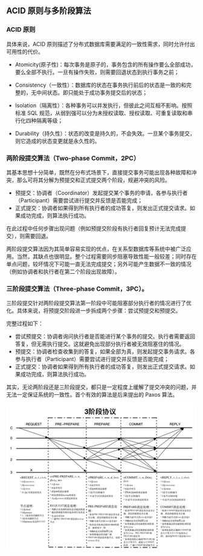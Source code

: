 ## ACID 原则与多阶段算法

### ACID 原则

具体来说，ACID 原则描述了分布式数据库需要满足的一致性需求，同时允许付出可用性的代价。

- Atomicity(原子性)：每次事务是原子的，事务包含的所有操作要么全部成功，要么全部不执行。一旦有操作失败，则需要回退状态到执行事务之前；

- Consistency（一致性）：数据库的状态在事务执行前后的状态是一致的和完整的，无中间状态。即只能处于成功事务提交后的状态；

- Isolation（隔离性）：各种事务可以并发执行，但彼此之间互相不影响。按照标准 SQL 规范，从弱到强可以分为未授权读取、授权读取、可重复读取和串行化四种隔离等级；

- Durability（持久性）：状态的改变是持久的，不会失效。一旦某个事务提交，则它造成的状态变更就是永久性的。


### 两阶段提交算法（Two-phase Commit，2PC）

其基本思想十分简单，既然在分布式场景下，直接提交事务可能出现各种故障和冲突，那么可将其分解为预提交和正式提交两个阶段，规避冲突的风险。

- 预提交：协调者（Coordinator）发起提交某个事务的申请，各参与执行者（Participant）需要尝试进行提交并反馈是否能完成；
- 正式提交：协调者如果得到所有执行者的成功答复，则发出正式提交请求。如果成功完成，则算法执行成功。

在此过程中任何步骤出现问题（例如预提交阶段有执行者回复预计无法完成提交），则需要回退。

两阶段提交算法因为其简单容易实现的优点，在关系型数据库等系统中被广泛应用。当然，其缺点也很明显。整个过程需要同步阻塞导致性能一般较差；同时存在单点问题，较坏情况下可能一直无法完成提交；另外可能产生数据不一致的情况（例如协调者和执行者在第二个阶段出现故障）。


### 三阶段提交算法（Three-phase Commit，3PC）。
三阶段提交针对两阶段提交算法第一阶段中可能阻塞部分执行者的情况进行了优化。具体来说，将预提交阶段进一步拆成两个步骤：尝试预提交和预提交。

完整过程如下：

- 尝试预提交：协调者询问执行者是否能进行某个事务的提交。执行者需要返回答复，但无需执行提交。这就避免出现部分执行者被无效阻塞住的情况。
- 预提交：协调者检查收集到的答复，如果全部为真，则发起提交事务请求。各参与执行者（Participant）需要尝试进行提交并反馈是否能完成；
- 正式提交：协调者如果得到所有执行者的成功答复，则发出正式提交请求。如果成功完成，则算法执行成功。


其实，无论两阶段还是三阶段提交，都只是一定程度上缓解了提交冲突的问题，并无法一定保证系统的一致性。首个有效的算法是后来提出的 Paxos 算法。

![](../../image/consensus/pbft/3-phase-protocol.jpg)